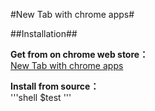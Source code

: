 #New Tab with chrome apps#

##Installation##

**Get from on chrome web store：**    
[New Tab with chrome apps](https://chrome.google.com/webstore/detail/new-tab-with-chrome-apps/ckcjokafpkoiijnflcpogblchhoieafj)

**Install from source：**    
'''shell
$test
'''
